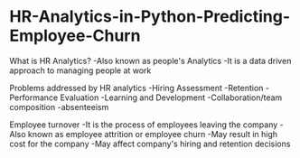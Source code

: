 # HR-Analytics-in-Python-Predicting-Employee-Churn

What is HR Analytics?
-Also known as people's Analytics
-It is a data driven approach to managing people at work

Problems addressed by HR analytics
-Hiring Assessment
-Retention
-Performance Evaluation
-Learning and Development
-Collaboration/team composition
-absenteeism

Employee turnover
-It is the process of employees leaving the company
-Also known as employee attrition or employee churn
-May result in high cost for the company
-May affect company's hiring and retention decisions


